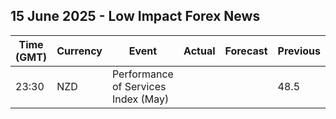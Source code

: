 ## 15 June 2025 - Low Impact Forex News

| Time (GMT) | Currency | Event | Actual | Forecast | Previous |
|------|----------|-------|--------|----------|----------|
| 23:30 | NZD | Performance of Services Index (May) |  |  | 48.5 |
